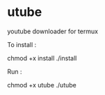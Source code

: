 # utube

                            

youtube downloader for termux 

To install :

chmod +x install
./install 

Run : 

chmod +x utube
./utube
